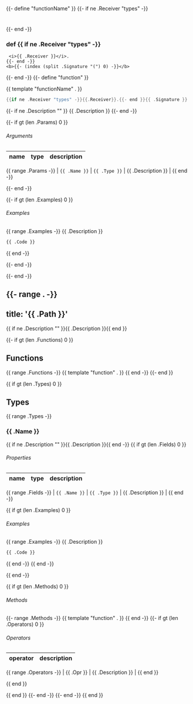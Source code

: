 {{- define "functionName" }}
{{- if ne .Receiver "types" -}}
#
{{- end -}}
### def {{ if ne .Receiver "types" -}}
	 <i>{{ .Receiver }}</i>.
	{{- end -}}
	<b>{{- (index (split .Signature "(") 0) -}}</b>
{{- end -}}
{{- define "function" }}

{{ template "functionName" . }}
```go
{{if ne .Receiver "types" -}}{{.Receiver}}.{{- end }}{{ .Signature }}
```

{{- if ne .Description "" }}
{{ .Description }}
{{- end -}}

{{- if gt (len .Params) 0 }}

###### Arguments

| name | type | description |
|------|------|-------------|
{{ range .Params -}}
| `{{ .Name }}` | `{{ .Type }}` | {{ .Description }} |
{{ end -}}

{{- end -}}

{{- if gt (len .Examples) 0 }}
###### Examples
{{ range .Examples -}}
{{ .Description }}
```python
{{ .Code }}
```
{{ end -}}

{{- end -}}

{{- end -}}

{{- range . -}}
---
title: '{{ .Path }}'
---

{{ if ne .Description "" }}{{ .Description }}{{ end }}

{{- if gt (len .Functions) 0 }}
## Functions
{{ range .Functions -}}
{{ template "function" . }}
{{ end -}}
{{- end }}

{{ if gt (len .Types) 0 }}
## Types
{{ range .Types -}}


### <b>{{ .Name }}</b>
{{ if ne .Description "" }}{{ .Description }}{{ end -}}
{{ if gt (len .Fields) 0 }}

###### Properties

| name | type | description |
|------|------|-------------|
{{ range .Fields -}}
| `{{ .Name }}` | `{{ .Type }}` | {{ .Description }} |
{{ end -}}

{{ if gt (len .Examples) 0 }}
###### Examples
{{ range .Examples -}}
{{ .Description }}
```python
{{ .Code }}
```
{{ end -}}
{{ end -}}


{{ end -}}

{{ if gt (len .Methods) 0 }}

###### Methods

{{- range .Methods -}}
{{ template "function" . }}
{{ end -}}
{{- if gt (len .Operators) 0 }}

###### Operators

| operator | description |
|----------|-------------|
{{ range .Operators -}}
	| {{ .Opr }} | {{ .Description }} |
{{ end }}

{{ end }}

{{ end }}
{{- end -}}
{{- end -}}
{{ end }}